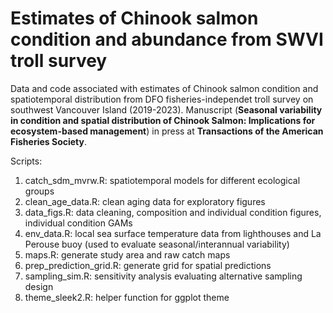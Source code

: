 # Estimates of Chinook salmon condition and abundance from SWVI troll survey

Data and code associated with estimates of Chinook salmon condition and spatiotemporal distribution from DFO fisheries-independet troll survey on southwest Vancouver Island (2019-2023). Manuscript (**Seasonal variability in condition and spatial distribution of Chinook Salmon: Implications for ecosystem-based management**) in press at **Transactions of the American Fisheries Society**.

Scripts:
1. catch_sdm_mvrw.R: spatiotemporal models for different ecological groups
2. clean_age_data.R: clean aging data for exploratory figures
3. data_figs.R: data cleaning, composition and individual condition figures, individual condition GAMs
4. env_data.R: local sea surface temperature data from lighthouses and La Perouse buoy (used to evaluate seasonal/interannual variability)
5. maps.R: generate study area and raw catch maps
6. prep_prediction_grid.R: generate grid for spatial predictions
7. sampling_sim.R: sensitivity analysis evaluating alternative sampling design
8. theme_sleek2.R: helper function for ggplot theme
